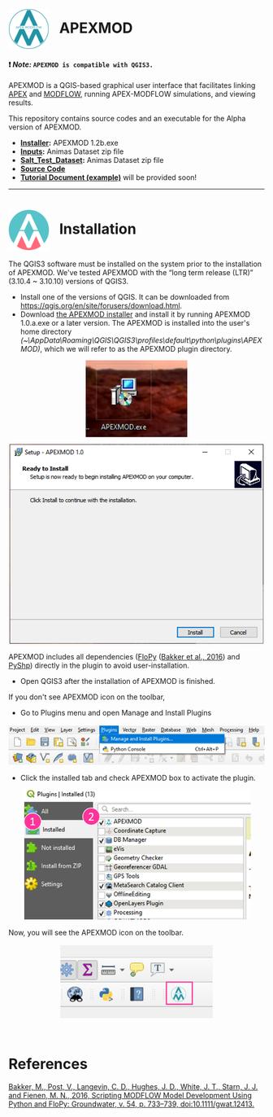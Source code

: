# <img src="./imgs/icon.png" style="float" width="80" align="center"> &nbsp; APEXMOD

#### :exclamation: ***Note:*** `APEXMOD is compatible with QGIS3.`

APEXMOD is a QGIS-based graphical user interface that facilitates linking [APEX](https://epicapex.tamu.edu/apex//) and [MODFLOW](https://www.usgs.gov/mission-areas/water-resources/science/modflow-and-related-programs?qt-science_center_objects=0#qt-science_center_objects), running APEX-MODFLOW simulations, and viewing results.  

This repository contains source codes and an executable for the Alpha version of APEXMOD.
- __[Installer](https://github.com/spark-brc/APEXMOD/releases/download/v1.2.b/APEXMOD.exe):__ APEXMOD 1.2b.exe
- **[Inputs](https://github.com/spark-brc/APEXMOD/releases/download/v1.2.b/apexmod_data.zip):** Animas Dataset zip file
- **[Salt_Test_Dataset](https://github.com/spark-brc/APEXMOD/releases/download/v1.2.b/APEXMOD_salt_test.zip):** Animas Dataset zip file
- **[Source Code](https://github.com/spark-brc/APEXMOD/tree/master/APEXMOD)**
- **[Tutorial Document (example)]()** will be provided soon!

-----
# <img src="./imgs/icon2.png" style="float" width="80" align="center"> &nbsp; Installation
The QGIS3 software must be installed on the system prior to the installation of APEXMOD. We've tested APEXMOD with the “long term release (LTR)” (3.10.4 ~ 3.10.10) versions of QGIS3.

- Install one of the versions of QGIS. It can be downloaded from https://qgis.org/en/site/forusers/download.html.
- Download [the APEXMOD installer](https://github.com/spark-brc/APEXMOD/releases/download/v1.2.b/APEXMOD.exe) and install it by running APEXMOD 1.0.a.exe or a later version. The APEXMOD is installed into the user's home directory *(~\AppData\Roaming\QGIS\QGIS3\profiles\default\python\plugins\APEXMOD)*, which we will refer to as the APEXMOD plugin directory.

<p align="center">
    <img src="./imgs/fig_01.png" width="200" align="center">
</p>
<p align="center">
    <img src="./imgs/fig_02.png" width="500">
</p>

APEXMOD includes all dependencies ([FloPy](https://www.usgs.gov/software/flopy-python-package-creating-running-and-post-processing-modflow-based-models) ([Bakker et al., 2016](https://onlinelibrary.wiley.com/doi/abs/10.1002/hyp.10933)) and [PyShp](https://pypi.org/project/pyshp/)) directly in the plugin to avoid user-installation.  
- Open QGIS3 after the installation of APEXMOD is finished.

If you don't see APEXMOD icon on the toolbar,
- Go to Plugins menu and open Manage and Install Plugins
<p align="center">
    <img src="./imgs/fig_03.png" width="700">
</p>

- Click the installed tab and check APEXMOD box to activate the plugin.
<p align="center">
    <img src="./imgs/fig_04.png" width="450">

Now, you will see the APEXMOD icon on the toolbar.
<p align="center">
    <img src="./imgs/fig_05.png" width="300">
</p>

<br>

# References
[Bakker, M., Post, V., Langevin, C. D., Hughes, J. D., White, J. T., Starn, J. J. and Fienen, M. N., 2016, Scripting MODFLOW Model Development Using Python and FloPy: Groundwater, v. 54, p. 733–739, doi:10.1111/gwat.12413.](https://ngwa.onlinelibrary.wiley.com/doi/full/10.1111/gwat.12413)
